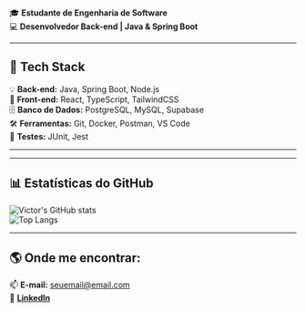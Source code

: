 

🎓 **Estudante de Engenharia de Software**  
💻 **Desenvolvedor Back-end | Java & Spring Boot**  

---

## 🔧 Tech Stack
💡 **Back-end:** Java, Spring Boot, Node.js  
🎨 **Front-end:** React, TypeScript, TailwindCSS  
🗄️ **Banco de Dados:** PostgreSQL, MySQL, Supabase  
🛠️ **Ferramentas:** Git, Docker, Postman, VS Code  
🧪 **Testes:** JUnit, Jest  

---



---

## 📊 Estatísticas do GitHub  
![Victor's GitHub stats](https://github-readme-stats.vercel.app/api?username=Vamarallshow_icons=true&theme=tokyonight)  
![Top Langs](https://github-readme-stats.vercel.app/api/top-langs/?username=Vamarall&layout=compact&theme=tokyonight)  

---

## 🌎 Onde me encontrar:
📫 **E-mail:** seuemail@email.com  
💼 [**LinkedIn**](https://www.linkedin.com/in/Vamarall/)  


